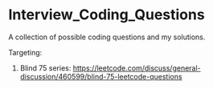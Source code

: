 # Interview_Coding_Questions
A collection of possible coding questions and my solutions.

Targeting:
1. Blind 75 series: https://leetcode.com/discuss/general-discussion/460599/blind-75-leetcode-questions
